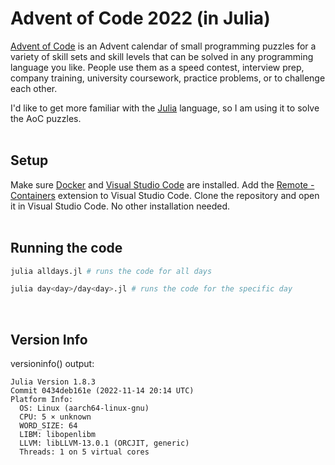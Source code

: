 # Advent of Code 2022 (in Julia)

[Advent of Code](https://adventofcode.com) is an Advent calendar of small programming puzzles for a variety of skill sets and skill levels that can be solved in any programming language you like. People use them as a speed contest, interview prep, company training, university coursework, practice problems, or to challenge each other.

I'd like to get more familiar with the [Julia](https://julialang.org) language, so I am using it to solve the AoC puzzles.
<br /> 
<br /> 

## Setup
Make sure [Docker](https://www.docker.com/products/docker-desktop) and [Visual Studio Code](https://code.visualstudio.com) are installed. Add the [Remote - Containers](https://marketplace.visualstudio.com/items?itemName=ms-vscode-remote.remote-containers) extension to Visual Studio Code. Clone the repository and open it in Visual Studio Code. No other installation needed.
<br /> 
<br /> 

## Running the code
```bash
julia alldays.jl # runs the code for all days

julia day<day>/day<day>.jl # runs the code for the specific day
```
<br /> 

## Version Info

versioninfo() output:

```
Julia Version 1.8.3
Commit 0434deb161e (2022-11-14 20:14 UTC)
Platform Info:
  OS: Linux (aarch64-linux-gnu)
  CPU: 5 × unknown
  WORD_SIZE: 64
  LIBM: libopenlibm
  LLVM: libLLVM-13.0.1 (ORCJIT, generic)
  Threads: 1 on 5 virtual cores
```